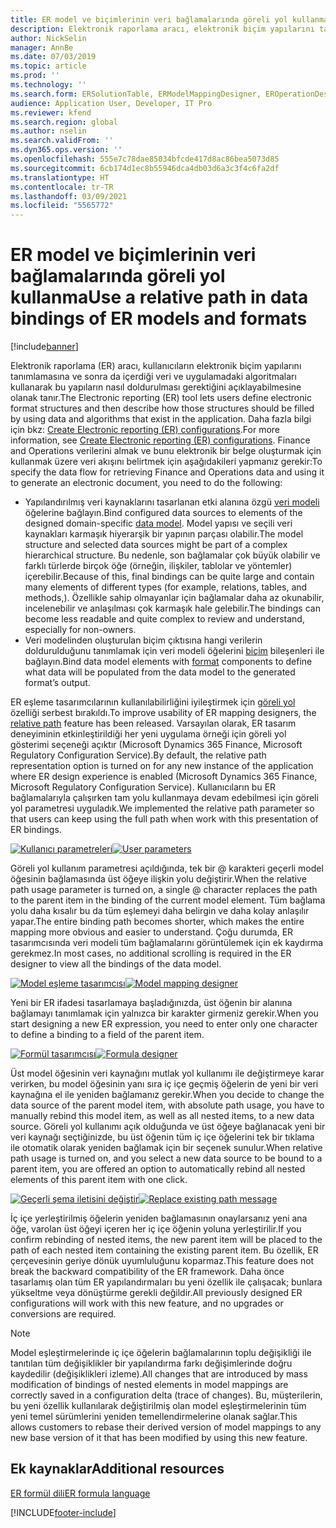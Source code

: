 ```yaml
---
title: ER model ve biçimlerinin veri bağlamalarında göreli yol kullanma
description: Elektronik raporlama aracı, elektronik biçim yapılarını tanımlamanıza ve sonra da bu yapıların nasıl doldurulması gerektiğini açıklayabilmenize olanak tanır.
author: NickSelin
manager: AnnBe
ms.date: 07/03/2019
ms.topic: article
ms.prod: ''
ms.technology: ''
ms.search.form: ERSolutionTable, ERModelMappingDesigner, EROperationDesigner, ERExpressionDesignerFormula
audience: Application User, Developer, IT Pro
ms.reviewer: kfend
ms.search.region: global
ms.author: nselin
ms.search.validFrom: ''
ms.dyn365.ops.version: ''
ms.openlocfilehash: 555e7c78dae85034bfcde417d8ac86bea5073d85
ms.sourcegitcommit: 6cb174d1ec8b55946dca4db03d6a3c3f4c6fa2df
ms.translationtype: HT
ms.contentlocale: tr-TR
ms.lasthandoff: 03/09/2021
ms.locfileid: "5565772"
---
```

# <a name="use-a-relative-path-in-data-bindings-of-er-models-and-formats"></a><span data-ttu-id="5f0e4-103">ER model ve biçimlerinin veri bağlamalarında göreli yol kullanma</span><span class="sxs-lookup"><span data-stu-id="5f0e4-103">Use a relative path in data bindings of ER models and formats</span></span>

[!include[banner](../includes/banner.md)]

<span data-ttu-id="5f0e4-104">Elektronik raporlama (ER) aracı, kullanıcıların elektronik biçim yapılarını tanımlamasına ve sonra da içerdiği veri ve uygulamadaki algoritmaları kullanarak bu yapıların nasıl doldurulması gerektiğini açıklayabilmesine olanak tanır.</span><span class="sxs-lookup"><span data-stu-id="5f0e4-104">The Electronic reporting (ER) tool lets users define electronic format structures and then describe how those structures should be filled by using data and algorithms that exist in the application.</span></span> <span data-ttu-id="5f0e4-105">Daha fazla bilgi için bkz: [Create Electronic reporting (ER) configurations](electronic-reporting-configuration.md).</span><span class="sxs-lookup"><span data-stu-id="5f0e4-105">For more information, see [Create Electronic reporting (ER) configurations](electronic-reporting-configuration.md).</span></span> <span data-ttu-id="5f0e4-106">Finance and Operations verilerini almak ve bunu elektronik bir belge oluşturmak için kullanmak üzere veri akışını belirtmek için aşağıdakileri yapmanız gerekir:</span><span class="sxs-lookup"><span data-stu-id="5f0e4-106">To specify the data flow for retrieving Finance and Operations data and using it to generate  an electronic document, you need to do the following:</span></span>

- <span data-ttu-id="5f0e4-107">Yapılandırılmış veri kaynaklarını tasarlanan etki alanına özgü [veri modeli](general-electronic-reporting.md#data-model-and-model-mapping-components) öğelerine bağlayın.</span><span class="sxs-lookup"><span data-stu-id="5f0e4-107">Bind configured data sources to elements of the designed domain-specific [data model](general-electronic-reporting.md#data-model-and-model-mapping-components).</span></span> <span data-ttu-id="5f0e4-108">Model yapısı ve seçili veri kaynakları karmaşık hiyerarşik bir yapının parçası olabilir.</span><span class="sxs-lookup"><span data-stu-id="5f0e4-108">The model structure and selected data sources might be part of a complex hierarchical structure.</span></span> <span data-ttu-id="5f0e4-109">Bu nedenle, son bağlamalar çok büyük olabilir ve farklı türlerde birçok öğe (örneğin, ilişkiler, tablolar ve yöntemler) içerebilir.</span><span class="sxs-lookup"><span data-stu-id="5f0e4-109">Because of this, final bindings can be quite large and contain many elements of different types (for example, relations, tables, and methods,).</span></span> <span data-ttu-id="5f0e4-110">Özellikle sahip olmayanlar için bağlamalar daha az okunabilir, incelenebilir ve anlaşılması çok karmaşık hale gelebilir.</span><span class="sxs-lookup"><span data-stu-id="5f0e4-110">The bindings can become less readable and quite complex to review and understand, especially for non-owners.</span></span> 
- <span data-ttu-id="5f0e4-111">Veri modelinden oluşturulan biçim çıktısına hangi verilerin doldurulduğunu tanımlamak için veri modeli öğelerini [biçim](general-electronic-reporting.md#FormatComponentOutbound) bileşenleri ile bağlayın.</span><span class="sxs-lookup"><span data-stu-id="5f0e4-111">Bind data model elements with [format](general-electronic-reporting.md#FormatComponentOutbound) components to define what data will be populated from the data model to the generated format’s output.</span></span>

<span data-ttu-id="5f0e4-112">ER eşleme tasarımcılarının kullanılabilirliğini iyileştirmek için [göreli yol](er-formula-language.md#relative-path) özelliği serbest bırakıldı.</span><span class="sxs-lookup"><span data-stu-id="5f0e4-112">To improve usability of ER mapping designers, the [relative path](er-formula-language.md#relative-path) feature has been released.</span></span> <span data-ttu-id="5f0e4-113">Varsayılan olarak, ER tasarım deneyiminin etkinleştirildiği her yeni uygulama örneği için göreli yol gösterimi seçeneği açıktır (Microsoft Dynamics 365 Finance, Microsoft Regulatory Configuration Service).</span><span class="sxs-lookup"><span data-stu-id="5f0e4-113">By default, the relative path representation option is turned on for any new instance of the application where ER design experience is enabled (Microsoft Dynamics 365 Finance, Microsoft Regulatory Configuration Service).</span></span> <span data-ttu-id="5f0e4-114">Kullanıcıların bu ER bağlamalarıyla çalışırken tam yolu kullanmaya devam edebilmesi için göreli yol parametresi uyguladık.</span><span class="sxs-lookup"><span data-stu-id="5f0e4-114">We implemented the relative path parameter so that users can keep using the full path when work with this presentation of ER bindings.</span></span>

<span data-ttu-id="5f0e4-115">[![Kullanıcı parametreleri](./media/relative-path-01.png)](./media/relative-path-01.png)</span><span class="sxs-lookup"><span data-stu-id="5f0e4-115">[![User parameters](./media/relative-path-01.png)](./media/relative-path-01.png)</span></span>

 
<span data-ttu-id="5f0e4-116">Göreli yol kullanım parametresi açıldığında, tek bir @ karakteri geçerli model öğesinin bağlamasında üst öğeye ilişkin yolu değiştirir.</span><span class="sxs-lookup"><span data-stu-id="5f0e4-116">When the relative path usage parameter is turned on, a single @ character replaces the path to the parent item in the binding of the current model element.</span></span> <span data-ttu-id="5f0e4-117">Tüm bağlama yolu daha kısalır bu da tüm eşlemeyi daha belirgin ve daha kolay anlaşılır yapar.</span><span class="sxs-lookup"><span data-stu-id="5f0e4-117">The entire binding path becomes shorter, which makes the entire mapping more obvious and easier to understand.</span></span> <span data-ttu-id="5f0e4-118">Çoğu durumda, ER tasarımcısında veri modeli tüm bağlamalarını görüntülemek için ek kaydırma gerekmez.</span><span class="sxs-lookup"><span data-stu-id="5f0e4-118">In most cases, no additional scrolling is required in the ER designer to view all the bindings of the data model.</span></span>

<span data-ttu-id="5f0e4-119">[![Model eşleme tasarımcısı](./media/relative-path-02.png)](./media/relative-path-02.png)</span><span class="sxs-lookup"><span data-stu-id="5f0e4-119">[![Model mapping designer](./media/relative-path-02.png)](./media/relative-path-02.png)</span></span>
 
<span data-ttu-id="5f0e4-120">Yeni bir ER ifadesi tasarlamaya başladığınızda, üst öğenin bir alanına bağlamayı tanımlamak için yalnızca bir karakter girmeniz gerekir.</span><span class="sxs-lookup"><span data-stu-id="5f0e4-120">When you start designing a new ER expression, you need to enter only one character to define a binding to a field of the parent item.</span></span>

<span data-ttu-id="5f0e4-121">[![Formül tasarımcısı](./media/relative-path-03.png)](./media/relative-path-03.png)</span><span class="sxs-lookup"><span data-stu-id="5f0e4-121">[![Formula designer](./media/relative-path-03.png)](./media/relative-path-03.png)</span></span>
 
<span data-ttu-id="5f0e4-122">Üst model öğesinin veri kaynağını mutlak yol kullanımı ile değiştirmeye karar verirken, bu model öğesinin yanı sıra iç içe geçmiş öğelerin de yeni bir veri kaynağına el ile yeniden bağlamanız gerekir.</span><span class="sxs-lookup"><span data-stu-id="5f0e4-122">When you decide to change the data source of the parent model item, with absolute path usage, you have to manually rebind this model item, as well as all nested items, to a new data source.</span></span> <span data-ttu-id="5f0e4-123">Göreli yol kullanımı açık olduğunda ve üst öğeye bağlanacak yeni bir veri kaynağı seçtiğinizde, bu üst öğenin tüm iç içe öğelerini tek bir tıklama ile otomatik olarak yeniden bağlamak için bir seçenek sunulur.</span><span class="sxs-lookup"><span data-stu-id="5f0e4-123">When relative path usage is turned on, and you select a new data source to be bound to a parent item, you are offered an option to automatically rebind all nested elements of this parent item with one click.</span></span>

<span data-ttu-id="5f0e4-124">[![Geçerli şema iletisini değiştir](./media/relative-path-04.png)](./media/relative-path-04.png)</span><span class="sxs-lookup"><span data-stu-id="5f0e4-124">[![Replace existing path message](./media/relative-path-04.png)](./media/relative-path-04.png)</span></span>
 
<span data-ttu-id="5f0e4-125">İç içe yerleştirilmiş öğelerin yeniden bağlamasının onaylarsanız yeni ana öğe, varolan üst öğeyi içeren her iç içe öğenin yoluna yerleştirilir.</span><span class="sxs-lookup"><span data-stu-id="5f0e4-125">If you confirm rebinding of nested items, the new parent item will be placed to the path of each nested item containing the existing parent item.</span></span>
<span data-ttu-id="5f0e4-126">Bu özellik, ER çerçevesinin geriye dönük uyumluluğunu koparmaz.</span><span class="sxs-lookup"><span data-stu-id="5f0e4-126">This feature does not break the backward compatibility of the ER framework.</span></span> <span data-ttu-id="5f0e4-127">Daha önce tasarlamış olan tüm ER yapılandırmaları bu yeni özellik ile çalışacak; bunlara yükseltme veya dönüştürme gerekli değildir.</span><span class="sxs-lookup"><span data-stu-id="5f0e4-127">All previously designed ER configurations will work with this new feature, and no upgrades or conversions are required.</span></span>

> [!NOTE]
> <span data-ttu-id="5f0e4-128">Model eşleştirmelerinde iç içe öğelerin bağlamalarının toplu değişikliği ile tanıtılan tüm değişiklikler bir yapılandırma farkı değişimlerinde doğru kaydedilir (değişiklikleri izleme).</span><span class="sxs-lookup"><span data-stu-id="5f0e4-128">All changes that are introduced by mass modification of bindings of nested elements in model mappings are correctly saved in a configuration delta (trace of changes).</span></span> <span data-ttu-id="5f0e4-129">Bu, müşterilerin, bu yeni özellik kullanılarak değiştirilmiş olan model eşleştirmelerinin tüm yeni temel sürümlerini yeniden temellendirmelerine olanak sağlar.</span><span class="sxs-lookup"><span data-stu-id="5f0e4-129">This allows customers to rebase their derived version of model mappings to any new base version of it that has been modified by using this new feature.</span></span>

## <a name="additional-resources"></a><span data-ttu-id="5f0e4-130">Ek kaynaklar</span><span class="sxs-lookup"><span data-stu-id="5f0e4-130">Additional resources</span></span>

[<span data-ttu-id="5f0e4-131">ER formül dili</span><span class="sxs-lookup"><span data-stu-id="5f0e4-131">ER formula language</span></span>](er-formula-language.md)


[!INCLUDE[footer-include](../../../includes/footer-banner.md)]